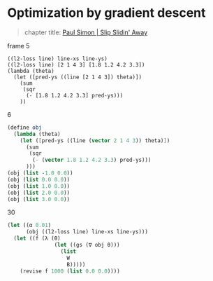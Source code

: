 # Optimization by gradient descent

> chapter title: [Paul Simon | Slip Slidin' Away](https://www.youtube.com/watch?v=sz_5XJ4FccY)

frame 5
```
((l2-loss line) line-xs line-ys)
((l2-loss line) [2 1 4 3] [1.8 1.2 4.2 3.3])
(lambda (theta)
  (let ([pred-ys ((line [2 1 4 3]) theta)])
    (sum
     (sqr
      (- [1.8 1.2 4.2 3.3] pred-ys)))
    ))
```

6
```scheme
(define obj
  (lambda (theta)
    (let ([pred-ys ((line (vector 2 1 4 3)) theta)])
      (sum
       (sqr
        (- (vector 1.8 1.2 4.2 3.3) pred-ys)))
      )))
(obj (list -1.0 0.0))
(obj (list 0.0 0.0))
(obj (list 1.0 0.0))
(obj (list 2.0 0.0))
(obj (list 3.0 0.0))
```

30
```scheme
(let ((α 0.01)
      (obj ((l2-loss line) line-xs line-ys)))
  (let ((f (λ (θ)
               (let ((gs (∇ obj θ)))
                 (list
                   W
                   B)))))
    (revise f 1000 (list 0.0 0.0))))
```
